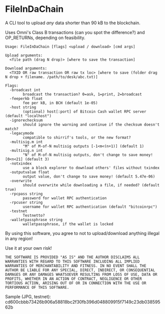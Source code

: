 # FileInDaChain

A CLI tool to upload *any* data shorter than 90 kB to the blockchain.

Uses Omni's Class B transactions (can you spot the difference?) and OP_RETURNs,
depending on feasibility.

```
Usage: FileInDaChain [flags] <upload / download> [cmd args]

Upload arguments:
  <file path (drag N drop)> [where to save the transaction]

Download arguments:
  <TXID OR raw transaction OR raw tx loc> [where to save (folder drag N drop + filename. /path/to/desk/abc.txt)]

Flags:
  -broadcast int
    	broadcast the transaction? 0=ask, 1=print, 2=broadcast
  -feeperkb float
    	fee per kB, in BCH (default 1e-05)
  -host string
    	(optional) host[:port] of Bitcoin Cash wallet RPC server (default "localhost")
  -ignorechecksum
    	should ignore the warning and continue if the checksum doesn't match?
  -legacymode
    	compatible to shirrif's tools, or the new format?
  -multisig.m int
    	"M" of M-of-N multisig outputs [-1<m<(n+1)] (default 1)
  -multisig.n int
    	"N" of M-of-N multisig outputs, don't change to save money! [0<n<21] (default 3)
  -notxindex
    	use a block explorer to download others' files without txindex
  -outputvalue float
    	output value, don't change to save money! (default 5.47e-06)
  -overwrite
    	should overwrite while downloading a file, if needed? (default true)
  -rpcpass string
    	password for wallet RPC authentication
  -rpcuser string
    	username for wallet RPC authentication (default "bitcoinrpc")
  -testnet
    	Testnetto?
  -walletpassphrase string
    	walletpassphrase, if the wallet is locked
```

By using this software, you agree to not to upload/download anything illegal in any region!

Use it at your own risk!

```
THE SOFTWARE IS PROVIDED "AS IS" AND THE AUTHOR DISCLAIMS ALL WARRANTIES WITH REGARD TO THIS SOFTWARE INCLUDING ALL IMPLIED WARRANTIES OF MERCHANTABILITY AND FITNESS. IN NO EVENT SHALL THE AUTHOR BE LIABLE FOR ANY SPECIAL, DIRECT, INDIRECT, OR CONSEQUENTIAL DAMAGES OR ANY DAMAGES WHATSOEVER RESULTING FROM LOSS OF USE, DATA OR PROFITS, WHETHER IN AN ACTION OF CONTRACT, NEGLIGENCE OR OTHER TORTIOUS ACTION, ARISING OUT OF OR IN CONNECTION WITH THE USE OR PERFORMANCE OF THIS SOFTWARE.
```

Sample (JPG, testnet): cd600cbbb73426b906a58818bc2f30fb396d048809915f7149c23db03859562b
